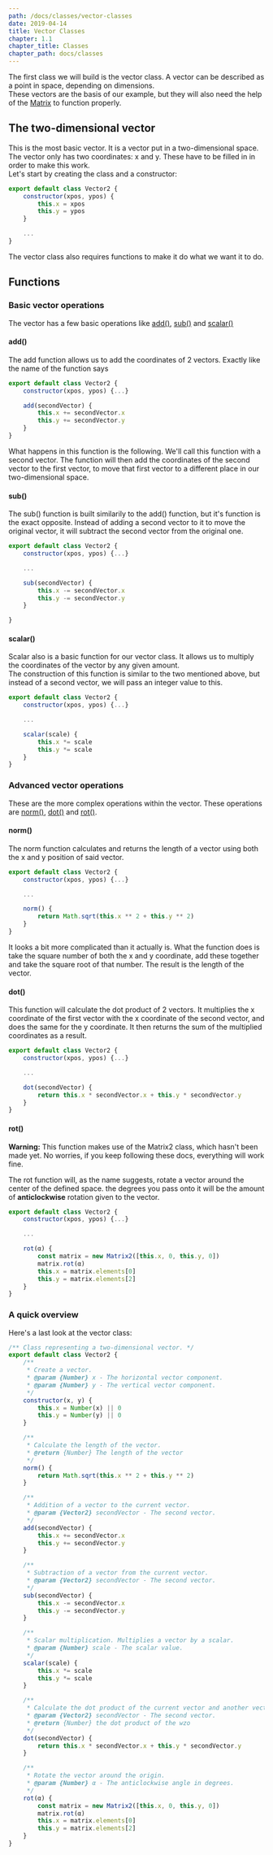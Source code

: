 ```yaml
---
path: /docs/classes/vector-classes
date: 2019-04-14
title: Vector Classes
chapter: 1.1
chapter_title: Classes
chapter_path: docs/classes
---
```


The first class we will build is the vector class. A vector can be described as a point in space, depending on dimensions.  
These vectors are the basis of our example, but they will also need the help of the [Matrix](/docs/classes/matrix-classes) to function properly.

## The two-dimensional vector

This is the most basic vector. It is a vector put in a two-dimensional space. The vector only has two coordinates: x and y. These have to be filled in in order to make this work.  
Let's start by creating the class and a constructor:

```js
export default class Vector2 {
	constructor(xpos, ypos) {
		this.x = xpos
		this.y = ypos
	}

	...
}
```

The vector class also requires functions to make it do what we want it to do.

## Functions

### Basic vector operations

The vector has a few basic operations like [add()](#add-function), [sub()](#sub-function) and [scalar()](#scalar-function)

#### <a name="add-function"></a> add()

The add function allows us to add the coordinates of 2 vectors. Exactly like the name of the function says

```js
export default class Vector2 {
	constructor(xpos, ypos) {...}

	add(secondVector) {
		this.x += secondVector.x
		this.y += secondVector.y
	}
}
```

What happens in this function is the following. We'll call this function with a second vector. The function will then add the coordinates of the second vector to the first vector, to move that first vector to a different place in our two-dimensional space.

#### <a name="sub-function"></a> sub()

The sub() function is built similarily to the add() function, but it's function is the exact opposite. Instead of adding a second vector to it to move the original vector, it will subtract the second vector from the original one.

```js
export default class Vector2 {
	constructor(xpos, ypos) {...}

	...

	sub(secondVector) {
		this.x -= secondVector.x
		this.y -= secondVector.y
	}

}
```

#### <a name="scalar-function"></a> scalar()

Scalar also is a basic function for our vector class. It allows us to multiply the coordinates of the vector by any given amount.  
The construction of this function is similar to the two mentioned above, but instead of a second vector, we will pass an integer value to this.

```js
export default class Vector2 {
	constructor(xpos, ypos) {...}

	...

	scalar(scale) {
		this.x *= scale
		this.y *= scale
	}
}
```

### Advanced vector operations

These are the more complex operations within the vector. These operations are [norm()](#norm-function), [dot()](#dot-function) and [rot()](#rot-function).

#### <a name="norm-function"></a> norm()

The norm function calculates and returns the length of a vector using both the x and y position of said vector.

```js
export default class Vector2 {
	constructor(xpos, ypos) {...}

	...

	norm() {
		return Math.sqrt(this.x ** 2 + this.y ** 2)
	}
}
```

It looks a bit more complicated than it actually is. What the function does is take the square number of both the x and y coordinate, add these together and take the square root of that number. The result is the length of the vector.

#### <a name="dot-function"></a> dot()

This function will calculate the dot product of 2 vectors. It multiplies the x coordinate of the first vector with the x coordinate of the second vector, and does the same for the y coordinate. It then returns the sum of the multiplied coordinates as a result.

```js
export default class Vector2 {
	constructor(xpos, ypos) {...}

	...

	dot(secondVector) {
		return this.x * secondVector.x + this.y * secondVector.y
	}
}
```

#### <a name="rot-function"></a> rot()

**Warning:** This function makes use of the Matrix2 class, which hasn't been made yet. No worries, if you keep following these docs, everything will work fine.

The rot function will, as the name suggests, rotate a vector around the center of the defined space. the degrees you pass onto it will be the amount of **anticlockwise** rotation given to the vector.

```js
export default class Vector2 {
	constructor(xpos, ypos) {...}

	...

	rot(α) {
		const matrix = new Matrix2([this.x, 0, this.y, 0])
		matrix.rot(α)
		this.x = matrix.elements[0]
		this.y = matrix.elements[2]
	}
}
```

### A quick overview

Here's a last look at the vector class:

```js
/** Class representing a two-dimensional vector. */
export default class Vector2 {
    /**
     * Create a vector.
     * @param {Number} x - The horizontal vector component.
     * @param {Number} y - The vertical vector component.
     */
    constructor(x, y) {
        this.x = Number(x) || 0
        this.y = Number(y) || 0
    }

    /**
     * Calculate the length of the vector.
     * @return {Number} The length of the vector
     */
    norm() {
        return Math.sqrt(this.x ** 2 + this.y ** 2)
    }

    /**
     * Addition of a vector to the current vector.
     * @param {Vector2} secondVector - The second vector.
     */
    add(secondVector) {
        this.x += secondVector.x
        this.y += secondVector.y
    }

    /**
     * Subtraction of a vector from the current vector.
     * @param {Vector2} secondVector - The second vector.
     */
    sub(secondVector) {
        this.x -= secondVector.x
        this.y -= secondVector.y
    }

    /**
     * Scalar multiplication. Multiplies a vector by a scalar.
     * @param {Number} scale - The scalar value.
     */
    scalar(scale) {
        this.x *= scale
        this.y *= scale
    }

    /**
     * Calculate the dot product of the current vector and another vector.
     * @param {Vector2} secondVector - The second vector.
     * @return {Number} the dot product of the wzo
     */
    dot(secondVector) {
        return this.x * secondVector.x + this.y * secondVector.y
    }

    /**
     * Rotate the vector around the origin.
     * @param {Number} α - The anticlockwise angle in degrees.
     */
    rot(α) {
        const matrix = new Matrix2([this.x, 0, this.y, 0])
        matrix.rot(α)
        this.x = matrix.elements[0]
        this.y = matrix.elements[2]
    }
}
```